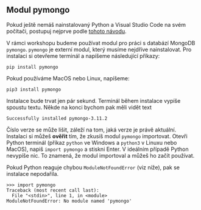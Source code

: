## Modul pymongo

Pokud ještě nemáš nainstalovaný Python a Visual Studio Code na svém počítači, postupuj nejprve podle [tohoto návodu](https://kodim.cz/kurzy/uvod-do-progr-1/priprava/jazyky-nastroje/instalace-python).

V rámci workshopu budeme používat modul pro práci s databází MongoDB `pymongo`. `pymongo` je externí modul, který musíme nejdříve nainstalovat. Pro instalaci si otevřeme terminál a napíšeme následující příkazy:

```shell
pip install pymongo
```

Pokud používáme MacOS nebo Linux, napíšeme:

```shell
pip3 install pymongo
```

Instalace bude trvat jen pár sekund. Terminál během instalace vypíše spoustu textu. Někde na konci bychom pak měli vidět text

```shell
Successfully installed pymongo-3.11.2
```

Číslo verze se může lišit, záleží na tom, jaká verze je právě aktuální. Instalaci si můžeš **ověřit** tím, že zkusíš modul `pymongo` importovat. Otevři Python terminál (příkaz `python` ve Windows a `python3` v Linuxu nebo MacOS), napiš `import pymongo` a stiskni Enter. V ideálním případě Python nevypíše nic. To znamená, že modul importoval a můžeš ho začít používat.

Pokud Python reaguje chybou `ModuleNotFoundError` (viz níže), pak se instalace nepodařila.

```pycon
>>> import pymongo
Traceback (most recent call last):
  File "<stdin>", line 1, in <module>
ModuleNotFoundError: No module named 'pymongo'
```

